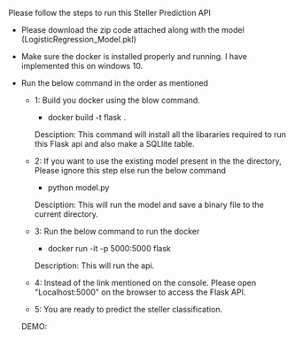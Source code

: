 Please follow the steps to run this Steller Prediction API
- Please download the zip code attached along with the model (LogisticRegression_Model.pkl)
- Make sure the docker is installed properly and running. I have implemented this on windows 10.
- Run the below command in the order as mentioned 

    - 1:  Build you docker using the blow command.
        - docker build -t flask .

        Desciption: This command will install all the libararies required to run this Flask api and also make a SQLlite table.

    - 2:  If you want to use the existing model present in the the directory, Please ignore this step else run the below command
        - python model.py

        Desciption: This will run the model and save a binary file to the current directory.

    - 3: Run the below command to run the docker
        - docker run -it -p 5000:5000 flask

        Description: This will run the api.
    
    - 4: Instead of the link mentioned on the console. Please open "Localhost:5000" on the browser to access the Flask API.
    
    - 5: You are ready to predict the steller classification.



    DEMO:





    

